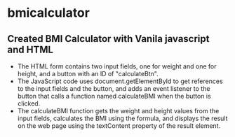 # bmicalculator
## Created BMI Calculator with Vanila javascript and HTML

* The HTML form contains two input fields, one for weight and one for height, and a button with an ID of "calculateBtn".
* The JavaScript code uses document.getElementById to get references to the input fields and the button, and adds an event listener to the button that calls a function named calculateBMI when the button is clicked.
* The calculateBMI function gets the weight and height values from the input fields, calculates the BMI using the formula, and displays the result on the web page using the textContent property of the result element.